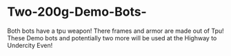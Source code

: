 # Two-200g-Demo-Bots-
Both bots have a tpu weapon! There frames and armor are made out of Tpu! These Demo bots and potentially two more will be used at the Highway to Undercity Even!
